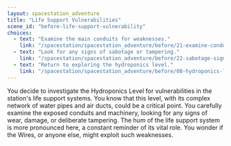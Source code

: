 ```yaml
---
layout: spacestation_adventure
title: "Life Support Vulnerabilities"
scene_id: "before-life-support-vulnerability"
choices:
  - text: "Examine the main conduits for weaknesses."
    link: "/spacestation/spacestation_adventure/before/21-examine-conduits"
  - text: "Look for any signs of sabotage or tampering."
    link: "/spacestation/spacestation_adventure/before/22-sabotage-signs"
  - text: "Return to exploring the hydroponics level."
    link: "/spacestation/spacestation_adventure/before/08-hydroponics-level"
---
```


You decide to investigate the Hydroponics Level for vulnerabilities in the station's life support systems. You know that this level, with its complex network of water pipes and air ducts, could be a critical point. You carefully examine the exposed conduits and machinery, looking for any signs of wear, damage, or deliberate tampering. The hum of the life support system is more pronounced here, a constant reminder of its vital role. You wonder if the Wires, or anyone else, might exploit such weaknesses.
